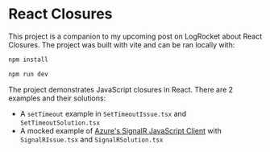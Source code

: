 # React Closures

This project is a companion to my upcoming post on LogRocket about React Closures. The project was built with vite and can be ran locally with:

```bash
npm install

npm run dev
```

The project demonstrates JavaScript closures in React. There are 2 examples and their solutions:

-   A `setTimeout` example in `SetTimeoutIssue.tsx` and `SetTimeoutSolution.tsx`
-   A mocked example of [Azure's SignalR JavaScript Client](https://learn.microsoft.com/en-us/aspnet/core/signalr/javascript-client?view=aspnetcore-9.0&tabs=visual-studio) with `SignalRIssue.tsx` and `SignalRSolution.tsx`
